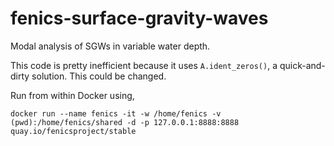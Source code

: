# fenics-surface-gravity-waves
Modal analysis of SGWs in variable water depth.

This code is pretty inefficient because it uses ```A.ident_zeros()```, a quick-and-dirty solution. This could be changed.

Run from within Docker using,
```
docker run --name fenics -it -w /home/fenics -v (pwd):/home/fenics/shared -d -p 127.0.0.1:8888:8888 quay.io/fenicsproject/stable
```
